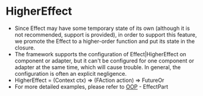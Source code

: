 # HigherEffect

-   Since Effect may have some temporary state of its own (although it is not recommended, support is provided), in order to support this feature, we promote the Effect to a higher-order function and put its state in the closure.
-   The framework supports the configuration of Effect|HigherEffect on component or adapter, but it can't be configured for one component or adapter at the same time, which will cause trouble. In general, the configuration is often an explicit negligence.
-   HigherEffect = (Context ctx) => (FAction action) => FutureOr
-   For more detailed examples, please refer to [OOP](oop.md) - EffectPart
